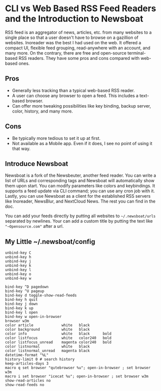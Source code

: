 # CLI vs Web Based RSS Feed Readers and the Introduction to Newsboat

RSS feed is an aggregator of news, articles, etc. from many websites to a single place so that a user doesn't have to browse on a gazillion of websites. Inoreader was the best I had used on the web. It offered a compact UI, flexible feed grouping, read-anywhere with an account, and many more. On the contrary, there are free and open-source terminal-based RSS readers. They have some pros and cons compared with web-based ones.

## Pros

- Generally less tracking than a typical web-based RSS reader.
- A user can choose any browser to open a feed. This includes a text-based browser.
- Can offer more tweaking possibilities like key binding, backup server, color, history, and many more.

## Cons

- Be typically more tedious to set it up at first.
- Not available as a Mobile app. Even if it does, I see no point of using it that way.

## Introduce Newsboat

Newsboat is a fork of the Newsbeuter, another feed reader. You can write a list of URLs and corresponding tags and Newsboat will automatically show them upon start. You can modify parameters like colors and keybindings. It supports a feed update via CLI command; you can use any cron job with it. Lastly, you can use Newsboat as a client for the established RSS servers like Inoreader, NewsBlur, and NextCloud News. The rest you can find in the doc.

You can add your feeds directly by putting all websites to `~/.newsboat/urls` separated by newlines. Your can add a custom title by putting the text like ` "~Opensource.com"` after a url.

## My Little ~/.newsboat/config

```text
unbind-key C
unbind-key h
unbind-key j
unbind-key k
unbind-key l
unbind-key o
unbind-key w

bind-key ^D pagedown
bind-key ^U pageup
bind-key d toggle-show-read-feeds
bind-key h quit
bind-key j down
bind-key k up
bind-key l open
bind-key w open-in-browser
browser w3m
color article             white   black
color background          white   black
color info                white   black      bold
color listfocus           white   color240   bold
color listfocus_unread    magenta color240   bold
color listnormal          white   black
color listnormal_unread   magenta black
datetime-format "%L"
history-limit 0 # search history
keep-articles-days 3
macro q set browser "qutebrowser %u"; open-in-browser ; set browser w3m
macro i set browser "icecat %u"; open-in-browser ; set browser w3m
show-read-articles no
show-read-feeds no
```
